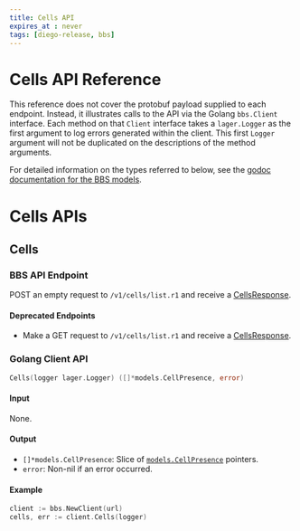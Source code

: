 ```yaml
---
title: Cells API
expires_at : never
tags: [diego-release, bbs]
---
```


# Cells API Reference

This reference does not cover the protobuf payload supplied to each endpoint.
Instead, it illustrates calls to the API via the Golang `bbs.Client` interface.
Each method on that `Client` interface takes a `lager.Logger` as the first argument to log errors generated within the client.
This first `Logger` argument will not be duplicated on the descriptions of the method arguments.

For detailed information on the types referred to below, see the [godoc documentation for the BBS models](https://godoc.org/code.cloudfoundry.org/bbs/models).


# Cells APIs

## Cells

### BBS API Endpoint

POST an empty request to `/v1/cells/list.r1` and receive a
[CellsResponse](https://godoc.org/code.cloudfoundry.org/bbs/models#CellsResponse).

#### Deprecated Endpoints

* Make a GET request to `/v1/cells/list.r1` and receive a
[CellsResponse](https://godoc.org/code.cloudfoundry.org/bbs/models#CellsResponse).

### Golang Client API

```go
Cells(logger lager.Logger) ([]*models.CellPresence, error)
```

#### Input

None.

#### Output

* `[]*models.CellPresence`: Slice of [`models.CellPresence`](https://godoc.org/code.cloudfoundry.org/bbs/models#CellPresence) pointers.
* `error`:  Non-nil if an error occurred.


#### Example

```go
client := bbs.NewClient(url)
cells, err := client.Cells(logger)
```
